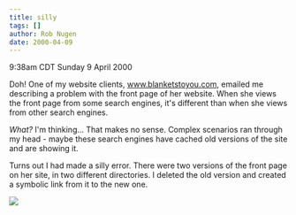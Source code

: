 ```yaml
---
title: silly
tags: []
author: Rob Nugen
date: 2000-04-09
---
```


<title></title>
<p class=date>9:38am CDT Sunday 9 April 2000</p>

<p>Doh! One of my website clients, <a
href="https://www.blanketstoyou.com">www.blanketstoyou.com</a>, emailed
me describing a problem with the front page of her website.  When she
views the front page from some search engines, it's different than
when she views from other search engines.

<p><em>What?</em> I'm thinking...  That makes no sense.  Complex
scenarios ran through my head - maybe these search engines have cached
old versions of the site and are showing it.

<p>Turns out I had made a silly error.  There were two versions of the
front page on her site, in two different directories.  I deleted the
old version and created a symbolic link from it to the new one.

<p><img src='/images/rob/wL-ROB.gif'>

